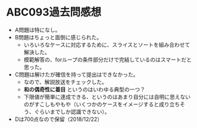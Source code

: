 # ABC093過去問感想

- A問題は特になし。
- B問題はちょっと面倒に感じられた。
  - いろいろなケースに対応するために、スライスとソートを組み合わせて解決した。
  - 模範解答の、forループの条件部分だけで完結しているのはスマートだと思った。
- C問題は解けたが確信を持って提出はできなかった。
  - なので、解説放送をチェックした。
  - **和の偶奇性に着目** というのはいわゆる典型の一つ？
  - 下限値が簡単に達成できる、というのはあまり自分には自明に思えないのがすこしもやもや（いくつかのケースをイメージすると成り立ちそう、ぐらいまでしか認識できない）。
- Dは700点なので保留（2018/12/22）
